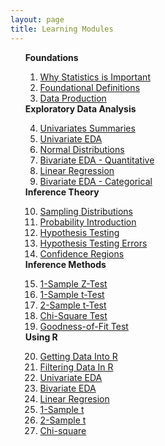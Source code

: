 ```yaml
---
layout: page
title: Learning Modules
---
```


<ul style="list-style-type: none;">
  <li><b>Foundations</b></li>
    <ol type="1" start="1">
      <li><a href="WhyStats.html">Why Statistics is Important</a></li>
      <li><a href="FoundationalDefns.html">Foundational Definitions</a></li>
      <li><a href="DataProduction.html">Data Production</a></li>
    </ol>
  <li><b>Exploratory Data Analysis</b></li>
    <ol type="1" start="4">
      <li><a href="UnivSum.html">Univariates Summaries</a></li>
      <li><a href="UnivEDA.html">Univariate EDA</a></li>
      <li><a href="NormalDist.html">Normal Distributions</a></li>
      <li><a href="BEDAQuant.html">Bivariate EDA - Quantitative</a></li>
      <li><a href="LinearRegression.html">Linear Regression</a></li>
      <li><a href="BEDACat.html">Bivariate EDA - Categorical</a></li>
    </ol>
  <li><b>Inference Theory</b></li>
    <ol type="1" start="10">
      <li><a href="SamplingDist.html">Sampling Distributions</a></li>
      <li><a href="Probability.html">Probability Introduction</a></li>
      <li><a href="HypTesting.html">Hypothesis Testing</a></li>
      <li><a href="HypTestingErrs.html">Hypothesis Testing Errors</a></li>
      <li><a href="ConfRegions.html">Confidence Regions</a></li>
    </ol>
  <li><b>Inference Methods</b></li>
    <ol type="1" start="15">
      <li><a href="1SampleZ.html">1-Sample Z-Test</a></li>
      <li><a href="1Samplet.html">1-Sample t-Test</a></li>
      <li><a href="2Samplet.html">2-Sample t-Test</a></li>
      <li><a href="ChiSquare.html">Chi-Square Test</a></li>
      <li><a href="GOFTest.html">Goodness-of-Fit Test</a></li>
    </ol>
  <li><b>Using R</b></li>
    <ol type="1" start="20">
      <li><a href="RData.html">Getting Data Into R</a></li>
      <li><a href="RFilter.html">Filtering Data In R</a></li>
      <li><a href="RUnivEDA.html">Univariate EDA</a></li>
      <li><a href="RBivEDA.html">Bivariate EDA</a></li>
      <li><a href="RRegression.html">Linear Regresion</a></li>
      <li><a href="Rt1.html">1-Sample t</a></li>
      <li><a href="Rt2.html">2-Sample t</a></li>
      <li><a href="RChi.html">Chi-square</a></li>
    </ol>
</ol>
